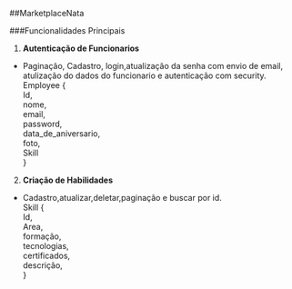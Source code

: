 ##MarketplaceNata


###Funcionalidades Principais
1. **Autenticação de Funcionarios**
  - Paginação, Cadastro, login,atualização da senha com envio de email, atulização do dados do funcionario e autenticação com security.
       <br> Employee {
       <br> Id,
       <br>nome,
       <br> email,
       <br>password,
       <br>data_de_aniversario,
       <br>foto,
       <br> Skill
  <br>}

2. **Criação de Habilidades**
  - Cadastro,atualizar,deletar,paginação e buscar por id.
     <br> Skill {
     <br> Id,
     <br> Area,
     <br> formação,
     <br> tecnologias,
     <br> certificados,
     <br> descrição,
<br>}
